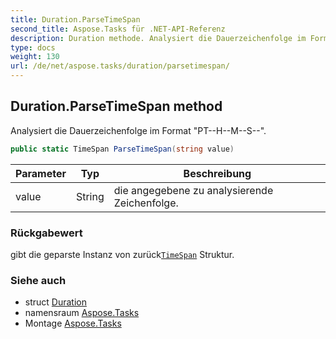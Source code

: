 ```yaml
---
title: Duration.ParseTimeSpan
second_title: Aspose.Tasks für .NET-API-Referenz
description: Duration methode. Analysiert die Dauerzeichenfolge im Format PTHMS.
type: docs
weight: 130
url: /de/net/aspose.tasks/duration/parsetimespan/
---
```

## Duration.ParseTimeSpan method

Analysiert die Dauerzeichenfolge im Format "PT--H--M--S--".

```csharp
public static TimeSpan ParseTimeSpan(string value)
```

| Parameter | Typ | Beschreibung |
| --- | --- | --- |
| value | String | die angegebene zu analysierende Zeichenfolge. |

### Rückgabewert

gibt die geparste Instanz von zurück[`TimeSpan`](../timespan/) Struktur.

### Siehe auch

* struct [Duration](../)
* namensraum [Aspose.Tasks](../../duration/)
* Montage [Aspose.Tasks](../../../)


